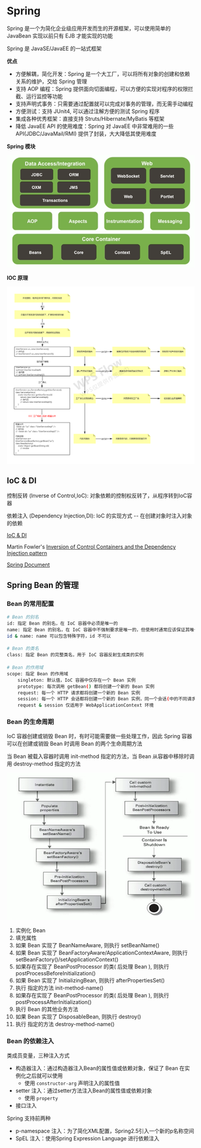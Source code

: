 # Spring

Spring 是一个为简化企业级应用开发而生的开源框架，可以使用简单的 JavaBean 实现以前只有 EJB 才能实现的功能

Spring 是 JavaSE/JavaEE 的一站式框架

**优点**

- 方便解耦，简化开发：Spring 是一个大工厂，可以将所有对象的创建和依赖关系的维护，交给 Spring 管理
- 支持 AOP 编程：Spring 提供面向切面编程，可以方便的实现对程序的权限拦截、运行监控等功能
- 支持声明式事务：只需要通过配置就可以完成对事务的管理，而无需手动编程
- 方便测试：支持 JUnit4, 可以通过注解方便的测试 Spring 程序
- 集成各种优秀框架：直接支持 Struts/Hibernate/MyBatis 等框架
- 降低 JavaEE API 的使用难度：Spring 对 JavaEE 中非常难用的一些 API(JDBC/JavaMail/RMI) 提供了封装，大大降低其使用难度

**Spring 模块**

![Spring Module](../../../images/java/Spring-Module.png)

**IOC 原理**

![IOC Core](../../../images/java/IOC-Core.png)

<!-- Spring jar dependencies -->

## IoC & DI

控制反转 (Inverse of Control,IoC): 对象依赖的控制权反转了，从程序转到IoC容器

依赖注入 (Dependency Injection,DI): IoC 的实现方式 -- 在创建对象时注入对象的依赖

[IoC & DI](https://www.iteye.com/blog/jinnianshilongnian-1413846)

Martin Fowler's [Inversion of Control Containers and the Dependency Injection pattern](https://martinfowler.com/articles/injection.html)

[Spring Document](https://docs.spring.io/spring/docs/4.2.4.RELEASE/spring-framework-reference/html/)

## Spring Bean 的管理

### Bean 的常用配置

```bash
# Bean 的别名
id: 指定 Bean 的别名，在 IoC 容器中必须是唯一的
name: 指定 Bean 的别名，在 IoC 容器中不强制要求是唯一的，但使用时通常应该保证其唯一性。
id & name: name 可以包含特殊字符，id 不可以

# Bean 的类名
class: 指定 Bean 的完整类名，用于 IoC 容器反射生成类的实例

# Bean 的作用域
scope: 指定 Bean 的作用域
    singleton: 默认值，IoC 容器中仅存在一个 Bean 实例
    prototype: 每次调用 getBean() 都将创建一个新的 Bean 实例
    request: 每一个 HTTP 请求都将创建一个新的 Bean 实例
    session: 每一个 HTTP 会话都将创建一个新的 Bean 实例，同一个会话(中的不同请求)共享一个 Bean 实例
    request & session 仅适用于 WebApplicationContext 环境
```

### Bean 的生命周期

IoC 容器创建或销毁 Bean 时，有时可能需要做一些处理工作，因此 Spring 容器可以在创建或销毁 Bean 时调用 Bean 的两个生命周期方法

当 Bean 被载入容器时调用 init-method 指定的方法，当 Bean 从容器中移除时调用 destroy-method 指定的方法

![Bean Life Cycle](../../../images/java/bean-life-cycle.png)

1. 实例化 Bean
2. 填充属性
3. 如果 Bean 实现了 BeanNameAware, 则执行 setBeanName()
4. 如果 Bean 实现了 BeanFactoryAware/ApplicationContextAware, 则执行 setBeanFactory()/setApplicationContext()
5. 如果存在实现了 BeanPostProcessor 的类( 后处理 Bean ), 则执行 postProcessBeforeInitialization()
6. 如果 Bean 实现了 InitializingBean, 则执行 afterPropertiesSet()
7. 执行 <bean init-method="init-method-name" /> 指定的方法 init-method-name()
8. 如果存在实现了 BeanPostProcessor 的类( 后处理 Bean ), 则执行 postProcessAfterInitialization()
9. 执行 Bean 的其他业务方法
10. 如果 Bean 实现了 DisposableBean, 则执行 destroy()
11. 执行 <bean destroy-method="destroy-method-name" /> 指定的方法 destroy-method-name()

### Bean 的依赖注入

类成员变量，三种注入方式

- 构造器注入：通过构造器注入Bean的属性值或依赖对象，保证了 Bean 在实例化之后就可以使用
  - 使用 `constructor-arg` 声明注入的属性值
- setter 注入：通过setter方法注入Bean的属性值或依赖对象
  - 使用 `property`
- 接口注入

Spring 支持前两种

- p-namespace 注入：为了简化XML配置，Spring2.5引入一个新的p名称空间
- SpEL 注入：使用Spring Expression Language 进行依赖注入